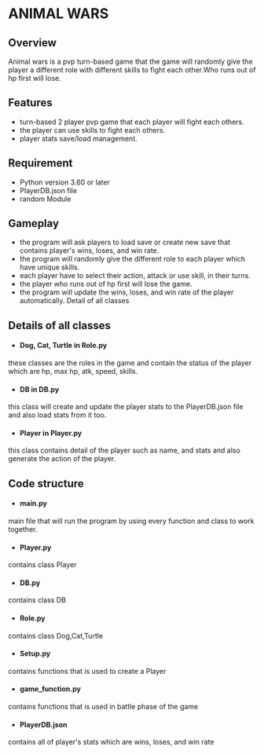 # ANIMAL WARS

## Overview
Animal wars is a pvp turn-based game that the game will randomly give the player a different role with different skills to fight each other.Who runs out of hp first will lose. 


## Features
- turn-based 2 player pvp game that each player will fight each others.
- the player can use skills to fight each others.
- player stats save/load management.

## Requirement
- Python version 3.60 or later
- PlayerDB.json file
- random Module

## Gameplay
- the program will ask players to load save or create new save that contains player's wins, loses, and win rate.
- the program will randomly give the different role to each player which have unique skills.
- each player have to select their action, attack or use skill, in their turns.
- the player who runs out of hp first will lose the game.
- the program will update the wins, loses, and win rate of the player automatically. Detail of all classes

## Details of all classes
- #### Dog, Cat, Turtle in Role.py
these classes are the roles in the game and contain the status of the player which are hp, max hp, atk, speed, skills.
- #### DB in DB.py
this class will create and update the player stats to the PlayerDB.json file and also load stats from it too.
- #### Player in Player.py
this class contains detail of the player such as name, and stats and also generate the action of the player.

## Code structure
- #### main.py
main file that will run the program by using every function and class to work together.
- #### Player.py
contains class Player
- #### DB.py
contains class DB
- #### Role.py
contains class Dog,Cat,Turtle
- #### Setup.py
contains functions that is used to create a Player
- #### game_function.py
contains functions that is used in battle phase of the game
- #### PlayerDB.json
contains all of player's stats which are wins, loses, and win rate